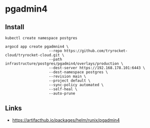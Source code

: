 # pgadmin4

## Install

    kubectl create namespace postgres
    
    argocd app create pgadmnin4 \
                        --repo https://github.com/tryrocket-cloud/tryrocket-cloud.git \
                        --path infrastructure/postgres/pgadmin4/overlays/production \
                        --dest-server https://192.168.178.101:6443 \
                        --dest-namespace postgres \
                        --revision main \
                        --project default \
                        --sync-policy automated \
                        --self-heal \
                        --auto-prune

## Links

- https://artifacthub.io/packages/helm/runix/pgadmin4

